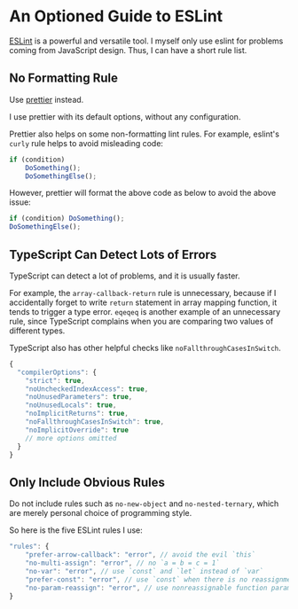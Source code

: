 # An Optioned Guide to ESLint

[ESLint] is a powerful and versatile tool.
I myself only use eslint for problems coming from JavaScript design.
Thus, I can have a short rule list.

[eslint]: https://eslint.org/

## No Formatting Rule

Use [prettier] instead.

I use prettier with its default options,
without any configuration.

[prettier]: https://prettier.io/

Prettier also helps on some non-formatting lint rules.
For example, eslint's `curly` rule helps to avoid misleading code:

```js
if (condition)
    DoSomething();
    DoSomethingElse();
```

However, prettier will format the above code as below to avoid the above issue:

```js
if (condition) DoSomething();
DoSomethingElse();
```

## TypeScript Can Detect Lots of Errors

TypeScript can detect a lot of problems, and it is usually faster.

For example, the `array-callback-return` rule is unnecessary,
because if I accidentally forget to write `return` statement in array mapping function,
it tends to trigger a type error.
`eqeqeq` is another example of an unnecessary rule,
since TypeScript complains when you are comparing two values of different types.

TypeScript also has other helpful checks like `noFallthroughCasesInSwitch`.

```js
{
  "compilerOptions": {
    "strict": true,
    "noUncheckedIndexAccess": true,
    "noUnusedParameters": true,
    "noUnusedLocals": true,
    "noImplicitReturns": true,
    "noFallthroughCasesInSwitch": true,
    "noImplicitOverride": true
    // more options omitted
  }
}
```

## Only Include Obvious Rules

Do not include rules such as `no-new-object` and `no-nested-ternary`,
which are merely personal choice of programming style.

So here is the five ESLint rules I use:

```js
"rules": {
    "prefer-arrow-callback": "error", // avoid the evil `this`
    "no-multi-assign": "error", // no `a = b = c = 1`
    "no-var": "error", // use `const` and `let` instead of `var`
    "prefer-const": "error", // use `const` when there is no reassignment
    "no-param-reassign": "error", // use nonreassignable function parameters
}
```
